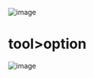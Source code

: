 
![image](https://github.com/understanding963852/app-clone1/assets/60366769/00339dba-b618-4656-801d-2d52ffecfb87)


# tool>option
![image](https://github.com/understanding963852/app-clone1/assets/60366769/e331c7be-9bf0-4a54-8e21-9838e7e4b5e4)


